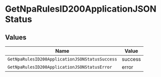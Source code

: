 # GetNpaRulesID200ApplicationJSONStatus


## Values

| Name                                           | Value                                          |
| ---------------------------------------------- | ---------------------------------------------- |
| `GetNpaRulesID200ApplicationJSONStatusSuccess` | success                                        |
| `GetNpaRulesID200ApplicationJSONStatusError`   | error                                          |